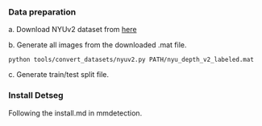 ### Data preparation 
a. Download NYUv2 dataset from [here](https://cs.nyu.edu/~silberman/datasets/nyu_depth_v2.html)

b. Generate all images from the downloaded .mat file.

```shell 
python tools/convert_datasets/nyuv2.py PATH/nyu_depth_v2_labeled.mat
```

c. Generate train/test split file.

### Install Detseg 
Following the install.md in mmdetection.
